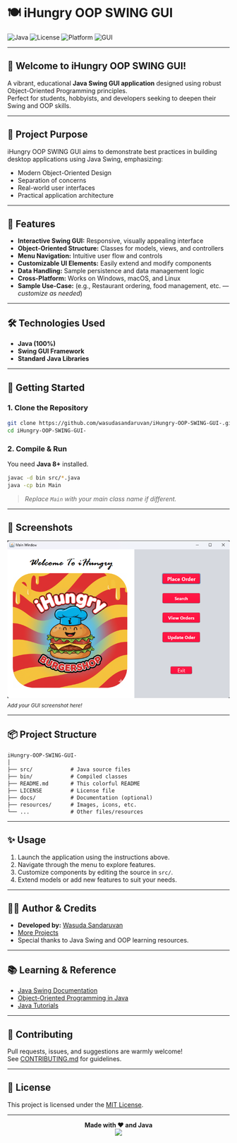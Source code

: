 # 🍽️ iHungry OOP SWING GUI

![Java](https://img.shields.io/badge/Java-100%25-blue.svg)
![License](https://img.shields.io/badge/License-MIT-green.svg)
![Platform](https://img.shields.io/badge/Platform-Windows%20%7C%20Mac%20%7C%20Linux-orange.svg)
![GUI](https://img.shields.io/badge/Swing-GUI-red.svg)

---

## 🎉 Welcome to **iHungry OOP SWING GUI**!

A vibrant, educational **Java Swing GUI application** designed using robust Object-Oriented Programming principles.  
Perfect for students, hobbyists, and developers seeking to deepen their Swing and OOP skills.

---

## 📖 Project Purpose

iHungry OOP SWING GUI aims to demonstrate best practices in building desktop applications using Java Swing, emphasizing:

- Modern Object-Oriented Design
- Separation of concerns
- Real-world user interfaces
- Practical application architecture

---

## 🌈 Features

- **Interactive Swing GUI:** Responsive, visually appealing interface
- **Object-Oriented Structure:** Classes for models, views, and controllers
- **Menu Navigation:** Intuitive user flow and controls
- **Customizable UI Elements:** Easily extend and modify components
- **Data Handling:** Sample persistence and data management logic
- **Cross-Platform:** Works on Windows, macOS, and Linux
- **Sample Use-Case:** (e.g., Restaurant ordering, food management, etc. — _customize as needed_)

---

## 🛠️ Technologies Used

- **Java (100%)**
- **Swing GUI Framework**
- **Standard Java Libraries**

---

## 🚀 Getting Started

### 1. **Clone the Repository**

```bash
git clone https://github.com/wasudasandaruvan/iHungry-OOP-SWING-GUI-.git
cd iHungry-OOP-SWING-GUI-
```

### 2. **Compile & Run**

You need **Java 8+** installed.

```bash
javac -d bin src/*.java
java -cp bin Main
```
> _Replace `Main` with your main class name if different._

---

## 🎨 Screenshots

![Screenshot](resorces/Screenshot%202025-09-30%20220428.png)
<sub>_Add your GUI screenshot here!_</sub>

---

## 📦 Project Structure

```plaintext
iHungry-OOP-SWING-GUI-
│
├── src/            # Java source files
├── bin/            # Compiled classes
├── README.md       # This colorful README
├── LICENSE         # License file
├── docs/           # Documentation (optional)
├── resources/      # Images, icons, etc.
└── ...             # Other files/resources
```

---

## ✨ Usage

1. Launch the application using the instructions above.
2. Navigate through the menu to explore features.
3. Customize components by editing the source in `src/`.
4. Extend models or add new features to suit your needs.

---

## 🧑‍💻 Author & Credits

- **Developed by:** [Wasuda Sandaruvan](https://github.com/wasudasandaruvan)
- [More Projects](https://github.com/wasudasandaruvan?tab=repositories)
- Special thanks to Java Swing and OOP learning resources.

---

## 📚 Learning & Reference

- [Java Swing Documentation](https://docs.oracle.com/javase/8/docs/api/javax/swing/package-summary.html)
- [Object-Oriented Programming in Java](https://www.oracle.com/java/technologies/javase/oop.html)
- [Java Tutorials](https://docs.oracle.com/javase/tutorial/)

---

## 🤝 Contributing

Pull requests, issues, and suggestions are warmly welcome!  
See [CONTRIBUTING.md](CONTRIBUTING.md) for guidelines.

---

## 📄 License

This project is licensed under the [MIT License](LICENSE).

---

<div align="center">
  <b>Made with ❤️ and Java</b>
  <br>
  <img src="https://img.shields.io/badge/Java-Swing-blue?style=for-the-badge">
</div>
